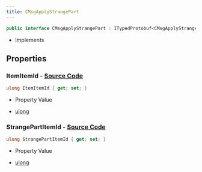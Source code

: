 ```yaml
---
title: CMsgApplyStrangePart
---
```


```csharp
public interface CMsgApplyStrangePart : ITypedProtobuf<CMsgApplyStrangePart>, INativeHandle
```

- Implements

## Properties

### **ItemItemId** - [Source Code](https://github.com/swiftly-solution/swiftlys2/blob/main/managed/src/SwiftlyS2.Generated/Protobufs/Interfaces/CMsgApplyStrangePart.cs#L16)

```csharp
ulong ItemItemId { get; set; }
```

- Property Value

- [ulong](https://learn.microsoft.com/dotnet/api/system.uint64)

### **StrangePartItemId** - [Source Code](https://github.com/swiftly-solution/swiftlys2/blob/main/managed/src/SwiftlyS2.Generated/Protobufs/Interfaces/CMsgApplyStrangePart.cs#L13)

```csharp
ulong StrangePartItemId { get; set; }
```

- Property Value

- [ulong](https://learn.microsoft.com/dotnet/api/system.uint64)

